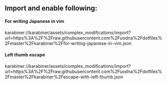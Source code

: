## Import and enable following:

#### For writing Japanese in vim

karabiner://karabiner/assets/complex_modifications/import?url=https%3A%2F%2Fraw.githubusercontent.com%2Fuodna%2Fdotfiles%2Fmaster%2Fkarabiner%2Ffor-writing-japanese-in-vim.json

#### Left thumb escape

karabiner://karabiner/assets/complex_modifications/import?url=https%3A%2F%2Fraw.githubusercontent.com%2Fuodna%2Fdotfiles%2Fmaster%2Fkarabiner%2Fescape-with-left-thumb.json
